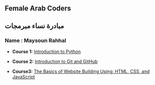 ## Female Arab Coders
## مبادرة نساء مبرمجات
### Name : Maysoun Rahhal
* __Course 1:__
 [Introduction to Python](https://www.udemy.com/course/introduction-to-python)

* __Course 2:__
[Introduction to Git and GitHub](https://www.udemy.com/course/introduction-to-git-and-github)

* __Course3:__
 [ The Basics of Website Building Using: HTML, CSS, and JavaScript ](https://www.udemy.com/course/html-css-javascript-arabic)
